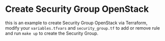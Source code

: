 # Create Security Group OpenStack
this is an example to create Security Group OpenStack via Terraform, modify your `variables.tfvars` and `security_group.tf` to add or remove rule and run `make up` to create the Security Group.
